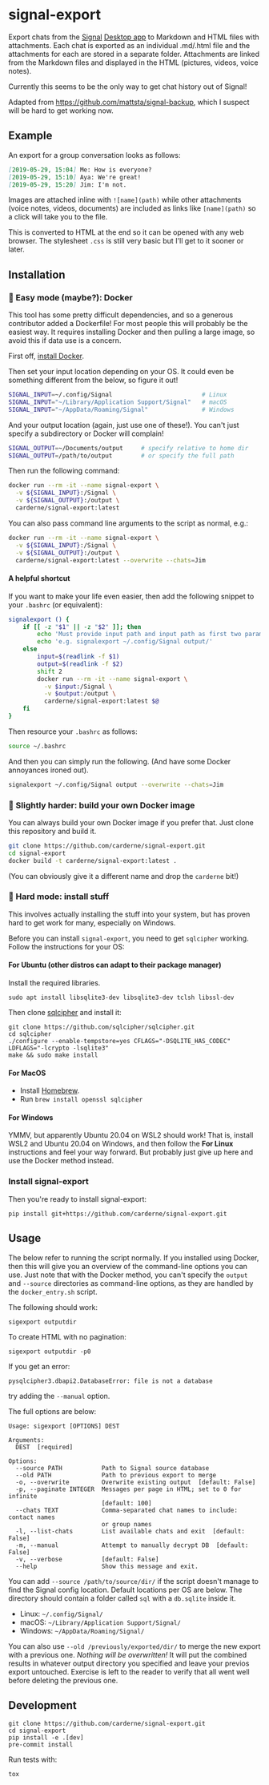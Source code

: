 # signal-export
Export chats from the [Signal](https://www.signal.org/) [Desktop app](https://www.signal.org/download/) to Markdown and HTML files with attachments. Each chat is exported as an individual .md/.html file and the attachments for each are stored in a separate folder. Attachments are linked from the Markdown files and displayed in the HTML (pictures, videos, voice notes).

Currently this seems to be the only way to get chat history out of Signal!

Adapted from https://github.com/mattsta/signal-backup, which I suspect will be hard to get working now.

## Example
An export for a group conversation looks as follows:
```markdown
[2019-05-29, 15:04] Me: How is everyone?
[2019-05-29, 15:10] Aya: We're great!
[2019-05-29, 15:20] Jim: I'm not.
```

Images are attached inline with `![name](path)` while other attachments (voice notes, videos, documents) are included as links like `[name](path)` so a click will take you to the file.

This is converted to HTML at the end so it can be opened with any web browser. The stylesheet `.css` is still very basic but I'll get to it sooner or later.

## Installation
### 🚀 Easy mode (maybe?): Docker
This tool has some pretty difficult dependencies, and so a generous contributor added a Dockerfile! For most people this will probably be the easiest way. It requires installing Docker and then pulling a large image, so avoid this if data use is a concern.

First off, [install Docker](https://docs.docker.com/get-docker/).

Then set your input location depending on your OS.
It could even be something different from the below, so figure it out!
```bash
SIGNAL_INPUT=~/.config/Signal                         # Linux
SIGNAL_INPUT="~/Library/Application Support/Signal"   # macOS
SIGNAL_INPUT="~/AppData/Roaming/Signal"               # Windows
```

And your output location (again, just use one of these!).
You can't just specify a subdirectory or Docker will complain!
```bash
SIGNAL_OUTPUT=~/Documents/output     # specify relative to home dir
SIGNAL_OUTPUT=/path/to/output        # or specify the full path
```

Then run the following command:
```bash
docker run --rm -it --name signal-export \
  -v ${SIGNAL_INPUT}:/Signal \
  -v ${SIGNAL_OUTPUT}:/output \
  carderne/signal-export:latest
```

You can also pass command line arguments to the script as normal, e.g.:
```bash
docker run --rm -it --name signal-export \
  -v ${SIGNAL_INPUT}:/Signal \
  -v ${SIGNAL_OUTPUT}:/output \
  carderne/signal-export:latest --overwrite --chats=Jim
```

#### A helpful shortcut
If you want to make your life even easier, then add the following snippet to your `.bashrc` (or equivalent):
```bash
signalexport () {
    if [[ -z "$1" || -z "$2" ]]; then
        echo 'Must provide input path and input path as first two parameters'
        echo 'e.g. signalexport ~/.config/Signal output/'
    else
        input=$(readlink -f $1)
        output=$(readlink -f $2)
        shift 2
        docker run --rm -it --name signal-export \
          -v $input:/Signal \
          -v $output:/output \
          carderne/signal-export:latest $@
    fi
}
```

Then resource your `.bashrc` as follows:
```bash
source ~/.bashrc
```

And then you can simply run the following.
(And have some Docker annoyances ironed out).
```bash
signalexport ~/.config/Signal output --overwrite --chats=Jim
```

### 🦆 Slightly harder: build your own Docker image
You can always build your own Docker image if you prefer that.
Just clone this repository and build it.
```bash
git clone https://github.com/carderne/signal-export.git
cd signal-export
docker build -t carderne/signal-export:latest .
```

(You can obviously give it a different name and drop the `carderne` bit!)

### 🌋 Hard mode: install stuff
This involves actually installing the stuff into your system, but has proven hard to get work for many, especially on Windows.

Before you can install `signal-export`, you need to get `sqlcipher` working.
Follow the instructions for your OS:

#### For Ubuntu (other distros can adapt to their package manager)
Install the required libraries.
```
sudo apt install libsqlite3-dev libsqlite3-dev tclsh libssl-dev
```

Then clone [sqlcipher](https://github.com/sqlcipher/sqlcipher) and install it:
```
git clone https://github.com/sqlcipher/sqlcipher.git
cd sqlcipher
./configure --enable-tempstore=yes CFLAGS="-DSQLITE_HAS_CODEC" LDFLAGS="-lcrypto -lsqlite3"
make && sudo make install
```

#### For MacOS
- Install [Homebrew](https://brew.sh).
- Run `brew install openssl sqlcipher`

#### For Windows
YMMV, but apparently Ubuntu 20.04 on WSL2 should work!
That is, install WSL2 and Ubuntu 20.04 on Windows, and then follow the **For Linux** instructions and feel your way forward.
But probably just give up here and use the Docker method instead.

### Install signal-export
Then you're ready to install signal-export:
```
pip install git+https://github.com/carderne/signal-export.git
```

## Usage
The below refer to running the script normally.
If you installed using Docker, then this will give you an overview of the command-line options you can use.
Just note that with the Docker method, you can't specify the `output` and `--source` directories as command-line options, as they are handled by the `docker_entry.sh` script.

The following should work:
```
sigexport outputdir
```

To create HTML with no pagination:
```
sigexport outputdir -p0
```

If you get an error:

    pysqlcipher3.dbapi2.DatabaseError: file is not a database

try adding the `--manual` option.

The full options are below:
```
Usage: sigexport [OPTIONS] DEST

Arguments:
  DEST  [required]

Options:
  --source PATH           Path to Signal source database
  --old PATH              Path to previous export to merge
  -o, --overwrite         Overwrite existing output  [default: False]
  -p, --paginate INTEGER  Messages per page in HTML; set to 0 for infinite
                          [default: 100]
  --chats TEXT            Comma-separated chat names to include: contact names
                          or group names
  -l, --list-chats        List available chats and exit  [default: False]
  -m, --manual            Attempt to manually decrypt DB  [default: False]
  -v, --verbose           [default: False]
  --help                  Show this message and exit.
```

You can add `--source /path/to/source/dir/` if the script doesn't manage to find the Signal config location. Default locations per OS are below. The directory should contain a folder called `sql` with a `db.sqlite` inside it.
- Linux: `~/.config/Signal/`
- macOS: `~/Library/Application Support/Signal/`
- Windows: `~/AppData/Roaming/Signal/`

You can also use `--old /previously/exported/dir/` to merge the new export with a previous one. _Nothing will be overwritten!_ It will put the combined results in whatever output directory you specified and leave your previos export untouched. Exercise is left to the reader to verify that all went well before deleting the previous one.

## Development
```
git clone https://github.com/carderne/signal-export.git
cd signal-export
pip install -e .[dev]
pre-commit install
```

Run tests with:
```
tox
```

